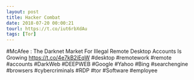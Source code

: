 ```yaml
---
layout: post
title: Hacker Combat
date: 2018-07-20 00:00:21
tourl: https://t.co/iut6rbXdAu
tags: [Tor]
---
```

#McAfee : The Darknet Market For Illegal Remote Desktop Accounts Is Growing
https://t.co/4e7kB2iEqW
#desktop #remotework #remote #accounts #DarkWeb #DEEPWEB #Google #Yahoo #Bing #searchengine #browsers #cybercriminals #RDP #tor #Software #employee